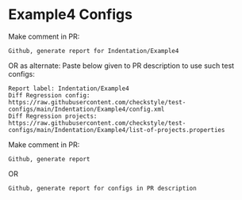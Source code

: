 # Example4 Configs
Make comment in PR:
```
Github, generate report for Indentation/Example4
```
OR as alternate:
Paste below given to PR description to use such test configs:
```
Report label: Indentation/Example4
Diff Regression config: https://raw.githubusercontent.com/checkstyle/test-configs/main/Indentation/Example4/config.xml
Diff Regression projects: https://raw.githubusercontent.com/checkstyle/test-configs/main/Indentation/Example4/list-of-projects.properties
```
Make comment in PR:
```
Github, generate report
```
OR
```
Github, generate report for configs in PR description
```
